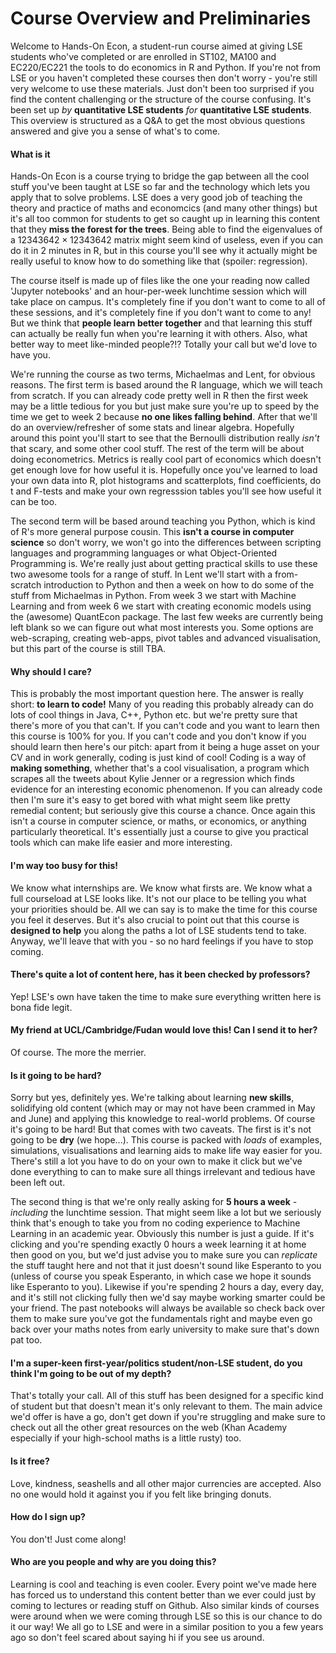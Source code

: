 # Course Overview and Preliminaries

Welcome to Hands-On Econ, a student-run course aimed at giving LSE students who've completed or are enrolled in ST102, MA100 and EC220/EC221 the tools to do economics in R and Python. If you're not from LSE or you haven't completed these courses then don't worry - you're still very welcome to use these materials. Just don't been too surprised if you find the content challenging or the structure of the course confusing. It's been set up *by* **quantitative LSE students** *for* **quantitative LSE students**. This overview is structured as a Q&A to get the most obvious questions answered and give you a sense of what's to come.

#### What is it

Hands-On Econ is a course trying to bridge the gap between all the cool stuff you've been taught at LSE so far and the technology which lets you apply that to solve problems. LSE does a very good job of teaching the theory and practice of maths and economcics (and many other things) but it's all too common for students to get so caught up in learning this content that they **miss the forest for the trees**. Being able to find the eigenvalues of a $12343642\times 12343642$ matrix might seem kind of useless, even if you can do it in 2 minutes in R, but in this course you'll see why it actually might be really useful to know how to do something like that (spoiler: regression).

The course itself is made up of files like the one your reading now called 'Jupyter notebooks' and an hour-per-week lunchtime session which will take place on campus. It's completely fine if you don't want to come to all of these sessions, and it's completely fine if you don't want to come to any! But we think that **people learn better together** and that learning this stuff can actually be really fun when you're learning it with others. Also, what better way to meet like-minded people?!? Totally your call but we'd love to have you.

We're running the course as two terms, Michaelmas and Lent, for obvious reasons. The first term is based around the R language, which we will teach from scratch. If you can already code pretty well in R then the first week may be a little tedious for you but just make sure you're up to speed by the time we get to week 2 because **no one likes falling behind**. After that we'll do an overview/refresher of some stats and linear algebra. Hopefully around this point you'll start to see that the Bernoulli distribution really *isn't* that scary, and some other cool stuff. The rest of the term will be about doing econometrics. Metrics is really cool part of economics which doesn't get enough love for how useful it is. Hopefully once you've learned to load your own data into R, plot histograms and scatterplots, find coefficients, do t and F-tests and make your own regresssion tables you'll see how useful it can be too.

The second term will be based around teaching you Python, which is kind of R's more general purpose cousin. This **isn't a course in computer science** so don't worry, we won't go into the differences between scripting languages and programming languages or what Object-Oriented Programming is. We're really just about getting practical skills to use these two awesome tools for a range of stuff. In Lent we'll start with a from-scratch introduction to Python and then a week on how to do some of the stuff from Michaelmas in Python. From week 3 we start with Machine Learning and from week 6 we start with creating economic models using the (awesome) QuantEcon package. The last few weeks are currently being left blank so we can figure out what most interests you. Some options are web-scraping, creating web-apps, pivot tables and advanced visualisation, but this part of the course is still TBA.  

#### Why should I care?

This is probably the most important question here. The answer is really short: **to learn to code!** Many of you reading this probably already can do lots of cool things in Java, C++, Python etc. but we're pretty sure that there's more of you that can't. If you can't code and you want to learn then this course is 100% for you. If you can't code and you don't know if you should learn then here's our pitch: apart from it being a huge asset on your CV and in work generally, coding is just kind of cool! Coding is a way of **making something**, whether that's a cool visualisation, a program which scrapes all the tweets about Kylie Jenner or a regression which finds evidence for an interesting economic phenomenon. If you can already code then I'm sure it's easy to get bored with what might seem like pretty remedial content; but seriously give this course a chance. Once again this isn't a course in computer science, or maths, or economics, or anything particularly theoretical. It's essentially just a course to give you practical tools which can make life easier and more interesting. 


#### I'm way too busy for this!

We know what internships are. We know what firsts are. We know what a full courseload at LSE looks like. It's not our place to be telling you what your priorities should be. All we can say is to make the time for this course you feel it deserves. But it's also crucial to point out that this course is **designed to help** you along the paths a lot of LSE students tend to take. Anyway, we'll leave that with you - so no hard feelings if you have to stop coming.

#### There's quite a lot of content here, has it been checked by professors?

Yep! LSE's own have taken the time to make sure everything written here is bona fide legit.

#### My friend at UCL/Cambridge/Fudan would love this! Can I send it to her?

Of course. The more the merrier.

#### Is it going to be hard?

Sorry but yes, definitely yes. We're talking about learning **new skills**, solidifying old content (which may or may not have been crammed in May and June) and applying this knowledge to real-world problems. Of course it's going to be hard! But that comes with two caveats. The first is it's not going to be **dry** (we hope...). This course is packed with *loads* of examples, simulations, visualisations and learning aids to make life way easier for you. There's still a lot you have to do on your own to make it click but we've done everything to can to make sure all things irrelevant and tedious have been left out. 

The second thing is that we're only really asking for **5 hours a week** - *including* the lunchtime session. That might seem like a lot but we seriously think that's enough to take you from no coding experience to Machine Learning in an academic year. Obviously this number is just a guide. If it's clicking and you're spending exactly 0 hours a week learning it at home then good on you, but we'd just advise you to make sure you can *replicate* the stuff taught here and not that it just doesn't sound like Esperanto to you (unless of course you speak Esperanto, in which case we hope it sounds like Esperanto to you). Likewise if you're spending 2 hours a day, every day, and it's still not clicking fully then we'd say maybe working smarter could be your friend. The past notebooks will always be available so check back over them to make sure you've got the fundamentals right and maybe even go back over your maths notes from early university to make sure that's down pat too. 

#### I'm a super-keen first-year/politics student/non-LSE student, do you think I'm going to be out of my depth?

That's totally your call. All of this stuff has been designed for a specific kind of student but that doesn't mean it's only relevant to them. The main advice we'd offer is have a go, don't get down if you're struggling and make sure to check out all the other great resources on the web (Khan Academy especially if your high-school maths is a little rusty) too. 

#### Is it free?

Love, kindness, seashells and all other major currencies are accepted. Also no one would hold it against you if you felt like bringing donuts. 

#### How do I sign up?

You don't! Just come along!

#### Who are you people and why are you doing this?

Learning is cool and teaching is even cooler. Every point we've made here has forced us to understand this content better than we ever could just by coming to lectures or reading stuff on Github. Also similar kinds of courses were around when we were coming through LSE so this is our chance to do it our way! We all go to LSE and were in a similar position to you a few years ago so don't feel scared about saying hi if you see us around. 



